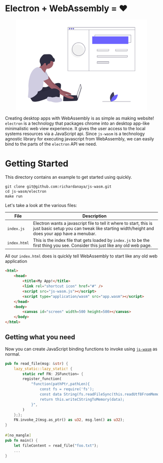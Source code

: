 # Electron + WebAssembly = :heart:

<p align="center">
  <img height="300" src="../images/undraw_web_developer_p3e5.png">
</p>


Creating desktop apps with WebAssembly is as simple as making website! `electron` is a technology that packages chrome into an desktop app-like minimalistic web view experience. It gives the user access to the local systems resources via a JavaScript api. Since `js-wasm` is a technology agnostic library for executing javascript from WebAssembly, we can easily bind to the parts of the `electron` API we need.

# Getting Started

This directory contains an example to get started using quickly.

```
git clone git@github.com:richardanaya/js-wasm.git
cd js-wasm/electron
make run
```

Let's take a look at the various files:

| File | Description |
|------|-------------|
| `index.js` | Electron wants a javascript file to tell it where to start, this is just basic setup you can tweak like starting width/height and does your app have a menubar. |
| `index.html` | This is the index file  that gets loaded by `index.js` to be the first thing you see. Consider this just like any old web page. |

All our `index.html` does is quickly tell WebAssembly to start like any old web application

```html
<html>
    <head>
        <title>My App!</title>
        <link rel="shortcut icon" href="#" />
        <script src="js-wasm.js"></script>
        <script type="application/wasm" src="app.wasm"></script>
    </head>
    <body>
        <canvas id="screen" width=500 height=500></canvas>
    </body>
</html>
```

## Getting what you need

Now you can create JavaScript binding functions to invoke using [`js-wasm`](https://github.com/richardanaya/js-wasm/) as normal.

```rust
pub fn read_file(msg: &str) {
    lazy_static::lazy_static! {
        static ref FN: JSFunction= {
        register_function(
            "function(pathPtr,pathLen){
                const fs = require('fs');
                const data String(fs.readFileSync(this.readUtf8FromMemory(pathPtr,pathLen)));
                return this.writeCStringToMemory(data);
            }",
        )
    };};
    FN.invoke_2(msg.as_ptr() as u32, msg.len() as u32);
}

#[no_mangle]
pub fn main() {
    let fileContent = read_file("foo.txt");
    ...
}
```

